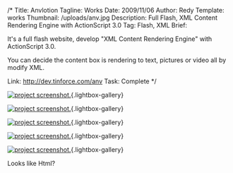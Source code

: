/*
Title: Anvlotion 
Tagline: Works
Date: 2009/11/06
Author: Redy
Template: works
Thumbnail: /uploads/anv.jpg
Description: Full Flash, XML Content Rendering Engine with ActionScript 3.0
Tag: Flash, XML
Brief: <p>It's a full flash website, develop "XML Content Rendering Engine" with ActionScript 3.0.</p><p>You can decide the content box is rendering to text, pictures or video all by modify XML.</p>
Link: http://dev.tinforce.com/anv
Task: Complete
*/

[1]: %image_url%/works/anv/anv_1_s.jpg  "anv"
[2]: %image_url%/works/anv/anv_2_s.jpg  "anv"
[3]: %image_url%/works/anv/anv_3_s.jpg  "anv"
[4]: %image_url%/works/anv/anv_4_s.jpg  "anv"
[5]: %image_url%/works/anv/anv_5_s.jpg  "anv"


[![project screenshot.][1]](%image_url%/works/anv/anv_1.jpg "screenshot"){.lightbox-gallery}

[![project screenshot.][2]](%image_url%/works/anv/anv_2.jpg "screenshot."){.lightbox-gallery}

[![project screenshot.][3]](%image_url%/works/anv/anv_3.jpg "screenshot"){.lightbox-gallery}

[![project screenshot.][4]](%image_url%/works/anv/anv_4.jpg "screenshot"){.lightbox-gallery}

[![project screenshot.][5]](%image_url%/works/anv/anv_5.jpg "screenshot"){.lightbox-gallery}

Looks like Html?
